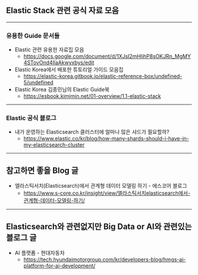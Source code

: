 ## Elastic Stack 관련 공식 자료 모음

------

### 유용한 Guide 문서들

- Elastic 관련 유용한 자료집 모음
  - https://docs.google.com/document/d/1XJsI2mHlihP8sOKJRn_MgMY4STovOnd4IlaAkwyxbys/edit
- Elastic Korea에서 배포한 튜토리얼 가이드 모음집
  - https://elastic-korea.gitbook.io/elastic-reference-box/undefined-5/undefined
- Elastic Korea 김종민님의 Elastic Guide북
  - https://esbook.kimjmin.net/01-overview/1.1-elastic-stack

------

### Elastic 공식 블로그

- 내가 운영하는 Elasticsearch 클러스터에 얼마나 많은 샤드가 필요할까?
  - https://www.elastic.co/kr/blog/how-many-shards-should-i-have-in-my-elasticsearch-cluster

------

## 참고하면 좋을 Blog 글

- 엘라스틱서치(Elasticsearch)에서 관계형 데이터 모델링 하기 - 에스코어 블로그
  - https://www.s-core.co.kr/insight/view/엘라스틱서치elasticsearch에서-관계형-데이터-모델링-하기/

------

## Elasticsearch와 관련없지만 Big Data or AI와 관련있는 블로그 글

- AI 플랫폼 - 현대자동차
  - https://tech.hyundaimotorgroup.com/kr/developers-blog/hmgs-ai-platform-for-ai-development/